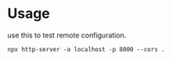 # Usage

use this to test remote configuration.

```
npx http-server -a localhost -p 8000 --cors .
```
